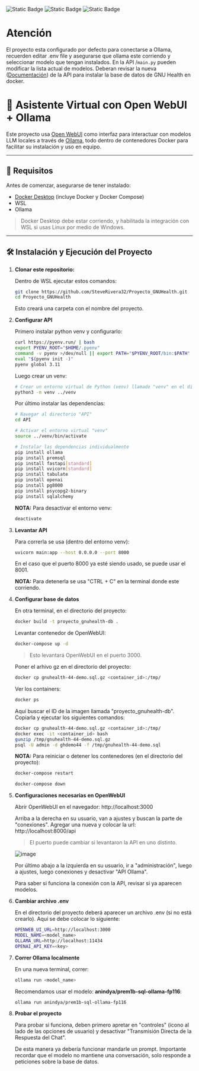 
![Static Badge](https://img.shields.io/badge/python-3.11%5E-green)
![Static Badge](https://img.shields.io/badge/version-0.1-red)
![Static Badge](https://img.shields.io/badge/nuevas_dependencias-red)



# Atención
El proyecto esta configurado por defecto para conectarse a Ollama, recuerden editar .env file y asegurarse que ollama este corriendo y seleccionar
modelo que tengan instalados. En la API /`main.py` pueden modificar la lista actual de modelos.
Deberan revisar la nueva  ([Documentación](API/README.MD)) de la API para instalar la base de datos de GNU Health en docker.

# 🧠 Asistente Virtual con Open WebUI + Ollama

Este proyecto usa [Open WebUI](https://github.com/open-webui/open-webui) como interfaz para interactuar con modelos LLM locales a través de [Ollama](https://ollama.com/), todo dentro de contenedores Docker para facilitar su instalación y uso en equipo.

---

## 🚀 Requisitos

Antes de comenzar, asegurarse de tener instalado:

- [Docker Desktop](https://www.docker.com/products/docker-desktop) (incluye Docker y Docker Compose)
- WSL
- Ollama

> Docker Desktop debe estar corriendo, y habilitada la integración con WSL si usas Linux por medio de Windows.

---

## 🛠️ Instalación y Ejecución del Proyecto

1. **Clonar este repositorio:** 

    Dentro de WSL ejecutar estos comandos:
   ```bash
   git clone https://github.com/SteveRivera32/Proyecto_GNUHealth.git
   cd Proyecto_GNUHealth
    ```
    Esto creará una carpeta con el nombre del proyecto.

2. **Configurar API**
 
    Primero instalar python venv y configurarlo:
    ```bash
    curl https://pyenv.run/ | bash
    export PYENV_ROOT="$HOME/.pyenv"
    command -v pyenv >/dev/null || export PATH="$PYENV_ROOT/bin:$PATH"
    eval "$(pyenv init -)"
    pyenv global 3.11
    ```

    Luego crear un venv:
    ```bash
    # Crear un entorno virtual de Python (venv) llamado "venv" en el directorio padre de "API"
    python3 -m venv ../venv
    ```

    Por último instalar las dependencias:
    ```bash
    # Navegar al directorio "API"
    cd API

    # Activar el entorno virtual "venv"
    source ../venv/bin/activate

    # Instalar las dependencias individualmente
    pip install ollama
    pip install premsql
    pip install fastapi[standard]
    pip install uvicorn[standard]
    pip install tabulate
    pip install openai
    pip install pg8000
    pip install psycopg2-binary
    pip install sqlalchemy
    ```

    **NOTA:** Para desactivar el entorno venv:
    ```bash
    deactivate

    ```

3. **Levantar API**

    Para correrla se usa (dentro del entorno venv):
    ```bash
    uvicorn main:app --host 0.0.0.0 --port 8000
    ```
    
    En el caso que el puerto 8000 ya esté siendo usado, se puede usar el 8001.

    **NOTA:** Para detenerla se usa "CTRL + C" en la terminal donde este corriendo.

4. **Configurar base de datos**

   En otra terminal, en el directorio del proyecto:
   ```bash
   docker build -t proyecto_gnuhealth-db .
   ```

    Levantar contenedor de OpenWebUI:
    ```bash
    docker-compose up -d 
    ```
    >Esto levantará OpenWebUI en el puerto 3000.

    Poner el arhivo gz en el directorio del proyecto:
    ```bash
    docker cp gnuhealth-44-demo.sql.gz <container_id>:/tmp/
    ```

    Ver los containers:
    ```bash
    docker ps
    ```

    Aquí buscar el ID de la imagen llamada "proyecto_gnuhealth-db". Copiarla y ejecutar los siguientes comandos:
    ```bash
    docker cp gnuhealth-44-demo.sql.gz <container_id>:/tmp/
    docker exec -it <container_id> bash
    gunzip /tmp/gnuhealth-44-demo.sql.gz
    psql -U admin -d ghdemo44 -f /tmp/gnuhealth-44-demo.sql
    ```

    **NOTA:** Para reiniciar o detener los contenedores (en el directorio del proyecto):
    ```bash
    docker-compose restart
    ```
    
    ```bash
    docker-compose down

5. **Configuraciones necesarias en OpenWebUI**
    
    Abrir OpenWebUI en el navegador:
    http://localhost:3000

    Arriba a la derecha en su usuario, van a ajustes y buscan la parte de "conexiones". Agregar una nueva y colocar la url: http://localhost:8000/api
    > El puerto puede cambiar si levantaron la API en uno distinto.

    ![image](https://github.com/user-attachments/assets/73f3c7f6-aae3-433a-a827-c83d2aa14bdc)

    Por último abajo a la izquierda en su usuario, ir a "administración", luego a ajustes, luego conexiones y desactivar "API Ollama".

    Para saber si funciona la conexión con la API, revisar si ya aparecen modelos.

6. **Cambiar archivo .env**

    En el directorio del proyecto deberá aparecer un archivo .env (si no está crearlo). Aquí se debe colocar lo siguiente:
    ```bash
    OPENWEB_UI_URL=http://localhost:3000
    MODEL_NAME=<model_name>
    OLLAMA_URL=http://localhost:11434
    OPENAI_API_KEY=<key>
    ```

7. **Correr Ollama localmente**

    En una nueva terminal, correr:
    ```bash
    ollama run <model_name>
    ```

    Recomendamos usar el modelo: **anindya/prem1b-sql-ollama-fp116**:
    ```bash
    ollama run anindya/prem1b-sql-ollama-fp116
    ```

8. **Probar el proyecto**

    Para probar si funciona, deben primero apretar en "controles" (ícono al lado de las opciones de usuario) y desactivar "Transmisión Directa de la Respuesta del Chat".

    De esta manera ya debería funcionar mandarle un prompt. Importante recordar que el modelo no mantiene una conversación, solo responde a peticiones sobre la base de datos.
